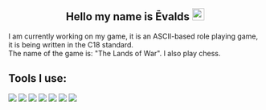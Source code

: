 <h2 align="center">Hello my name is Ēvalds <img src="https://raw.githubusercontent.com/MartinHeinz/MartinHeinz/master/wave.gif" width="24px"></h1>

<p>
I am currently working on my game, it is an ASCII-based role playing game, it is being written in the C18 standard. <br> The name of the game is: "The Lands of War". I also play chess.
</p>

<h2>Tools I use:</h2>

<div>
<img src="https://img.shields.io/badge/asus%20laptop-000000?style=for-the-badge&logo=asus&logoColor=white">
<img src="https://img.shields.io/badge/Markdown-000000?style=for-the-badge&logo=markdown&logoColor=white">
<img src="https://img.shields.io/badge/Linux-FCC624?style=for-the-badge&logo=linux&logoColor=black">
<img src="https://img.shields.io/badge/Arch_Linux-1793D1?style=for-the-badge&logo=arch-linux&logoColor=white">
<img src="https://img.shields.io/badge/NeoVim-%2357A143.svg?&style=for-the-badge&logo=neovim&logoColor=white">
<img src="https://img.shields.io/badge/tmux-1BB91F?style=for-the-badge&logo=tmux&logoColor=white">
<img src="https://img.shields.io/badge/GIT-E44C30?style=for-the-badge&logo=git&logoColor=white">
</div>
